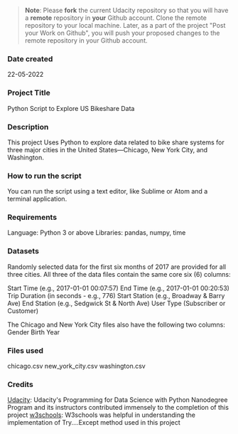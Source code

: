 >**Note**: Please **fork** the current Udacity repository so that you will have a **remote** repository in **your** Github account. Clone the remote repository to your local machine. Later, as a part of the project "Post your Work on Github", you will push your proposed changes to the remote repository in your Github account.

### Date created
22-05-2022

### Project Title
Python Script to Explore US Bikeshare Data

### Description
This project Uses Python to explore data related to bike share systems for three major cities in the United States—Chicago, New York City, and Washington.

### How to run the script
You can run the script using a text editor, like Sublime or Atom and a terminal application.

### Requirements
Language: Python 3 or above
Libraries: pandas, numpy, time

### Datasets
Randomly selected data for the first six months of 2017 are provided for all three cities. All three of the data files contain the same core six (6) columns:

Start Time (e.g., 2017-01-01 00:07:57)
End Time (e.g., 2017-01-01 00:20:53)
Trip Duration (in seconds - e.g., 776)
Start Station (e.g., Broadway & Barry Ave)
End Station (e.g., Sedgwick St & North Ave)
User Type (Subscriber or Customer)

The Chicago and New York City files also have the following two columns:
Gender
Birth Year

### Files used
chicago.csv
new_york_city.csv
washington.csv

### Credits
[Udacity](https://classroom.udacity.com/nanodegrees/nd104/dashboard/overview): Udacity's Programming for Data Science with Python Nanodegree Program and its instructors contributed immensely to the completion of this project
[w3schools](https://www.w3schools.com/python/python_try_except.asp): W3schools was helpful in understanding the implementation of Try....Except method used in this project
